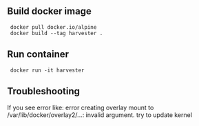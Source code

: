 ## Build docker image
     docker pull docker.io/alpine
     docker build --tag harvester .
## Run container
     docker run -it harvester


## Troubleshooting
If you see error like:
     error creating overlay mount to /var/lib/docker/overlay2/...: invalid argument.
try to update kernel
